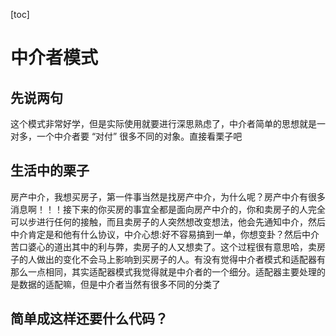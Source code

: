 [toc]
# 中介者模式
## 先说两句
这个模式非常好学，但是实际使用就要进行深思熟虑了，中介者简单的思想就是一对多，一个中介者要 “对付” 很多不同的对象。直接看栗子吧
## 生活中的栗子
房产中介，我想买房子，第一件事当然是找房产中介，为什么呢？房产中介有很多消息啊！！！接下来的你买房的事宜全都是面向房产中介的，你和卖房子的人完全可以步进行任何的接触，而且卖房子的人突然想改变想法，他会先通知中介，然后中介肯定是和他有什么协议，中介心想:好不容易搞到一单，你想变卦？然后中介苦口婆心的道出其中的利与弊，卖房子的人又想卖了。这个过程很有意思哈，卖房子的人做出的变化不会马上影响到买房子的人。有没有觉得中介者模式和适配器有那么一点相同，其实适配器模式我觉得就是中介者的一个细分。适配器主要处理的是数据的适配嘛，但是中介者当然有很多不同的分类了
## 简单成这样还要什么代码？